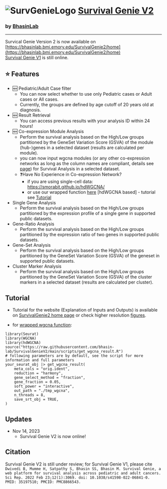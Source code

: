 # ![SurvGenieLogo](assets/SurvGenie2Logo_page.svg) [Survival Genie V2](https://bhasinlab.bmi.emory.edu/SurvivalGenie2/home)
### by [BhasinLab](https://bhasinlab.org)
---
Survical Genie Version 2 is now available on [https://bhasinlab.bmi.emory.edu/SurvivalGenie2/home](https://bhasinlab.bmi.emory.edu/SurvivalGenie2/home)  
[Survival Genie V1](https://bhasinlab.bmi.emory.edu/SurvivalGenie) is still online.

## ⭐️ Features 
 - 🆕 Pediatric/Adult Case filter
   - You can now select whether to use only Pediatric cases or Adult cases or All cases.
   - Currently, the groups are defined by age cutoff of 20 years old at diagnosis.
 - 🆕 Result Retrieval 
   - You can access previous results with your analysis ID within 24 hours!
 - 🆕 Co-expression Module Analysis
   - Perform the survival analysis based on the High/Low groups partitioned by the GeneSet Variation Score (GSVA) of the module (hub-)genes in a selected dataset (results are calculated per module).
   - you can now input wgcna modules (or any other co-expression networks as long as the column names are compliant, details see [page](https://bhasinlab.bmi.emory.edu/SurvivalGenie2/coexp-module/input)) for Survival Analysis in a selected dataset.
   - ❓Have No Experience in Co-expression Network?
     - if you are using single-cell data: https://smorabit.github.io/hdWGCNA/
     - or use our wrapped function [here](./scripts/get_wgcna_result.R) [hdWGCNA based] - tutorial see [Tutorial](#tutorial)
 - Single Gene Analysis 
   - Perform the survival analysis based on the High/Low groups partitioned by the expression profile of a single gene in supported public datasets.
 - Gene-Ratio Analysis
   - Perform the survival analysis based on the High/Low groups partitioned by the expression ratio of two genes in supported public datasets.
 - Gene-Set Analysis
   - Perform the survival analysis based on the High/Low groups partitioned by the GeneSet Variation Score (GSVA) of the geneset in supported public datasets.
 - Cluster Marker Analysis
   - Perform the survival analysis based on the High/Low groups partitioned by the GeneSet Variation Score (GSVA) of the cluster markers in a selected dataset (results are calculated per cluster).
## Tutorial
 - Tutorial for the website (Explanation of Inputs and Outputs) is available on [SurvivalGenie2 home page](https://bhasinlab.bmi.emory.edu/SurvivalGenie2/home) or check higher resolution [figures](./static/).  

 - for [wrapped wgcna function](./scripts/get_wgcna_result.R):
```{R}
library(Seurat)
library(WGCNA)
library(hdWGCNA)
source("https://raw.githubusercontent.com/bhasin-lab/SurvivalGenieV2/main/scripts/get_wgcna_result.R")
# following parameters are by default, see the script for more information and full parameters
your_seurat_obj |> get_wgcna_result(
    meta_cols = "orig.ident",
    reduction = "harmony",
    gene_select_method = "fraction",
    gene_fraction = 0.05,
    soft_power = "interactive",
    out_path = "./tmp_wgcna",
    n_threads = 8,
    save_srt_obj = TRUE,
)
```
## Updates
 - Nov 14, 2023
   - Survival Genie V2 is now online!

## Citation

Survival Genie V2 is still under review; 
for Survival Genie V1, please cite  
```Dwivedi B, Mumme H, Satpathy S, Bhasin SS, Bhasin M. Survival Genie, a web platform for survival analysis across pediatric and adult cancers. Sci Rep. 2022 Feb 23;12(1):3069. doi: 10.1038/s41598-022-06841-0. PMID: 35197510; PMCID: PMC8866543.```
